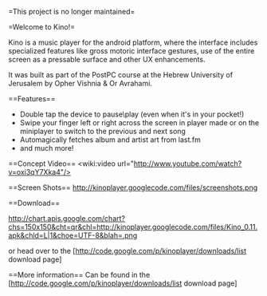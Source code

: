 =This project is no longer maintained=

=Welcome to Kino!=

Kino is a music player for the android platform, where the interface includes specialized features like gross motoric interface gestures, use of the entire screen as a pressable surface and other UX enhancements.

It was built as part of the PostPC course at the Hebrew University of Jerusalem by Opher Vishnia & Or Avrahami.



==Features==
 * Double tap the device to pause\play (even when it's in your pocket!)
 * Swipe your finger left or right across the screen in player made or on the miniplayer to switch to the previous and next song
 * Automagically fetches album and artist art from last.fm
 * and much more!



==Concept Video==
<wiki:video url="http://www.youtube.com/watch?v=oxi3qY7Xka4"/>

==Screen Shots==
http://kinoplayer.googlecode.com/files/screenshots.png

==Download==

http://chart.apis.google.com/chart?chs=150x150&cht=qr&chl=http://kinoplayer.googlecode.com/files/Kino_0.11.apk&chld=L|1&choe=UTF-8&blah=.png

or head over to the [http://code.google.com/p/kinoplayer/downloads/list download page]



==More information==
Can be found in the [http://code.google.com/p/kinoplayer/downloads/list download page]
